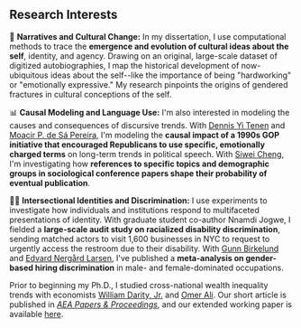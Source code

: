 ## Research Interests

📖 **Narratives and Cultural Change:** In my dissertation, I use computational methods to trace the **emergence and evolution of cultural ideas about the self**, identity, and agency. Drawing on an original, large-scale dataset of digitized autobiographies, I map the historical development of now-ubiquitous ideas about the self--like the importance of being "hardworking" or "emotionally expressive." My research pinpoints the origins of gendered fractures in cultural conceptions of the self.

📊 **Causal Modeling and Language Use:** I'm also interested in modeling the causes and consequences of discursive trends.  With [Dennis Yi Tenen](https://dennistenen.com/) and [Moacir P. de Sá Pereira](https://moacir.com/), I'm modeling the **causal impact of a 1990s GOP initiative that encouraged Republicans to use specific, emotionally charged terms** on long-term trends in political speech. With [Siwei Cheng](https://siwei-cheng.github.io/), I'm investigating how **references to specific topics and demographic groups in sociological conference papers shape their probability of eventual publication**.

🧑‍🦽 **Intersectional Identities and Discrimination:** I use experiments to investigate how individuals and institutions respond to multifaceted presentations of identity. With graduate student co-author Nnamdi Jogwe, I fielded a **large-scale audit study on racialized disability discrimination**, sending matched actors to visit 1,600 businesses in NYC to request to urgently access the restroom due to their disability. With [Gunn Birkelund](https://www.sv.uio.no/iss/english/people/aca/gunnb/) and [Edvard Nergård Larsen](https://www.samfunnsforskning.no/english/people/res/edvardnl/), I've published a **meta-analysis on gender-based hiring discrimination** in male- and female-dominated occupations.

Prior to beginning my Ph.D., I studied cross-national wealth inequality trends with economists [William Darity, Jr.](https://sanford.duke.edu/profile/william-darity/) and [Omer Ali](https://www.econ.pitt.edu/people/omer-ali). Our short article is published in [_AEA Papers & Proceedings_](https://www.aeaweb.org/articles?id=10.1257/pandp.20211114), and our extended working paper is available [here](https://drive.google.com/file/d/1WiS8UY9gyljMAsCYgRwJMZGVYdeyaoz2/view).
